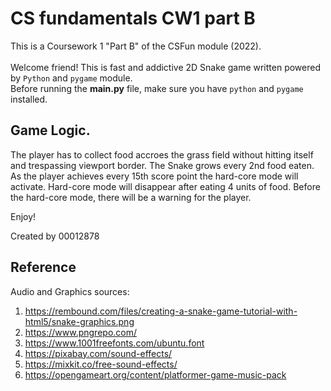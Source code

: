 # CS fundamentals CW1 part B

This is a Coursework 1 "Part B" of the CSFun module (2022).
<br><br>
Welcome friend! This is fast and addictive 2D Snake game written powered by ```Python``` and ```pygame``` module.
<br>
Before running the **main.py** file, make sure you have ```python``` and ```pygame``` installed.

## Game Logic.
The player has to collect food accroes the grass field without hitting itself and trespassing viewport border.
The Snake grows every 2nd food eaten. As the player achieves every 15th score point the hard-core mode will activate. Hard-core mode will disappear after eating 4 units of food. Before the hard-core mode, there will be a warning for the player.

Enjoy!

Created by 00012878

## Reference
Audio and Graphics sources:
1. https://rembound.com/files/creating-a-snake-game-tutorial-with-html5/snake-graphics.png
2. https://www.pngrepo.com/
3. https://www.1001freefonts.com/ubuntu.font
4. https://pixabay.com/sound-effects/
5. https://mixkit.co/free-sound-effects/
6. https://opengameart.org/content/platformer-game-music-pack
